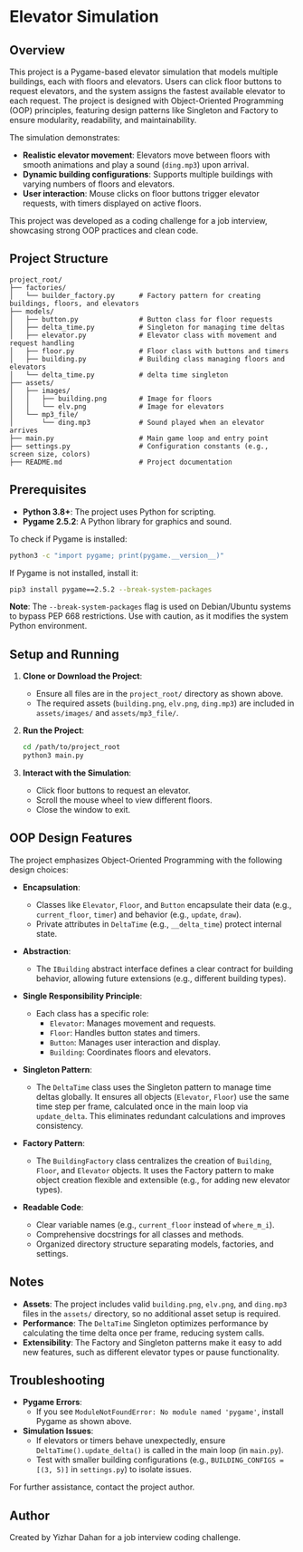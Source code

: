 # Elevator Simulation

## Overview
This project is a Pygame-based elevator simulation that models multiple buildings, each with floors and elevators. Users can click floor buttons to request elevators, and the system assigns the fastest available elevator to each request. The project is designed with Object-Oriented Programming (OOP) principles, featuring design patterns like Singleton and Factory to ensure modularity, readability, and maintainability.

The simulation demonstrates:
- **Realistic elevator movement**: Elevators move between floors with smooth animations and play a sound (`ding.mp3`) upon arrival.
- **Dynamic building configurations**: Supports multiple buildings with varying numbers of floors and elevators.
- **User interaction**: Mouse clicks on floor buttons trigger elevator requests, with timers displayed on active floors.

This project was developed as a coding challenge for a job interview, showcasing strong OOP practices and clean code.

## Project Structure
```
project_root/
├── factories/
│   └── builder_factory.py      # Factory pattern for creating buildings, floors, and elevators
├── models/
│   ├── button.py               # Button class for floor requests
│   ├── delta_time.py           # Singleton for managing time deltas
│   ├── elevator.py             # Elevator class with movement and request handling
│   ├── floor.py                # Floor class with buttons and timers
│   ├── building.py             # Building class managing floors and elevators
│   └── delta_time.py           # delta time singleton 
├── assets/
│   ├── images/
│   │   ├── building.png        # Image for floors
│   │   └── elv.png             # Image for elevators
│   └── mp3_file/
│       └── ding.mp3            # Sound played when an elevator arrives
├── main.py                     # Main game loop and entry point
├── settings.py                 # Configuration constants (e.g., screen size, colors)
├── README.md                   # Project documentation
```

## Prerequisites
- **Python 3.8+**: The project uses Python for scripting.
- **Pygame 2.5.2**: A Python library for graphics and sound.

To check if Pygame is installed:
```bash
python3 -c "import pygame; print(pygame.__version__)"
```
If Pygame is not installed, install it:
```bash
pip3 install pygame==2.5.2 --break-system-packages
```

**Note**: The `--break-system-packages` flag is used on Debian/Ubuntu systems to bypass PEP 668 restrictions. Use with caution, as it modifies the system Python environment.

## Setup and Running
1. **Clone or Download the Project**:
   - Ensure all files are in the `project_root/` directory as shown above.
   - The required assets (`building.png`, `elv.png`, `ding.mp3`) are included in `assets/images/` and `assets/mp3_file/`.

2. **Run the Project**:
   ```bash
   cd /path/to/project_root
   python3 main.py
   ```

3. **Interact with the Simulation**:
   - Click floor buttons to request an elevator.
   - Scroll the mouse wheel to view different floors.
   - Close the window to exit.

## OOP Design Features
The project emphasizes Object-Oriented Programming with the following design choices:

- **Encapsulation**:
  - Classes like `Elevator`, `Floor`, and `Button` encapsulate their data (e.g., `current_floor`, `timer`) and behavior (e.g., `update`, `draw`).
  - Private attributes in `DeltaTime` (e.g., `__delta_time`) protect internal state.

- **Abstraction**:
  - The `IBuilding` abstract interface defines a clear contract for building behavior, allowing future extensions (e.g., different building types).

- **Single Responsibility Principle**:
  - Each class has a specific role:
    - `Elevator`: Manages movement and requests.
    - `Floor`: Handles button states and timers.
    - `Button`: Manages user interaction and display.
    - `Building`: Coordinates floors and elevators.

- **Singleton Pattern**:
  - The `DeltaTime` class uses the Singleton pattern to manage time deltas globally. It ensures all objects (`Elevator`, `Floor`) use the same time step per frame, calculated once in the main loop via `update_delta`. This eliminates redundant calculations and improves consistency.

- **Factory Pattern**:
  - The `BuildingFactory` class centralizes the creation of `Building`, `Floor`, and `Elevator` objects. It uses the Factory pattern to make object creation flexible and extensible (e.g., for adding new elevator types).

- **Readable Code**:
  - Clear variable names (e.g., `current_floor` instead of `where_m_i`).
  - Comprehensive docstrings for all classes and methods.
  - Organized directory structure separating models, factories, and settings.

## Notes
- **Assets**: The project includes valid `building.png`, `elv.png`, and `ding.mp3` files in the `assets/` directory, so no additional asset setup is required.
- **Performance**: The `DeltaTime` Singleton optimizes performance by calculating the time delta once per frame, reducing system calls.
- **Extensibility**: The Factory and Singleton patterns make it easy to add new features, such as different elevator types or pause functionality.

## Troubleshooting
- **Pygame Errors**:
  - If you see `ModuleNotFoundError: No module named 'pygame'`, install Pygame as shown above.
- **Simulation Issues**:
  - If elevators or timers behave unexpectedly, ensure `DeltaTime().update_delta()` is called in the main loop (in `main.py`).
  - Test with smaller building configurations (e.g., `BUILDING_CONFIGS = [(3, 5)]` in `settings.py`) to isolate issues.

For further assistance, contact the project author.

## Author
Created by Yizhar Dahan for a job interview coding challenge.
